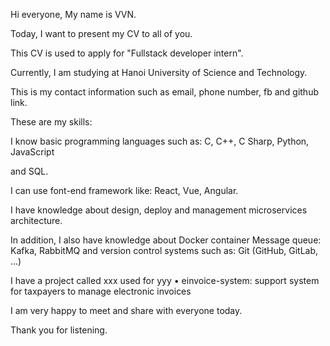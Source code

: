 <!-- https://www.overleaf.com/project/65dd8bdb9043debbd1de0ea7 -->

Hi everyone, My name is VVN.

<!--  -->

Today, I want to present my CV to all of you.

This CV is used to apply for "Fullstack developer intern".

<!--  -->

Currently, I am studying at Hanoi University of Science and Technology.

<!--  -->

This is my contact information such as email, phone number, fb and github link.

<!--  -->

These are my skills:

I know basic programming languages such as: C, C++, C Sharp, Python, JavaScript

and SQL.

I can use font-end framework like: React, Vue, Angular.

I have knowledge about design, deploy and management microservices architecture.

In addition, I also have knowledge about
Docker container
Message queue: Kafka, RabbitMQ
and version control systems such as: Git (GitHub, GitLab, ...)

<!--  -->

I have a project called xxx used for yyy
• einvoice-system: support system for taxpayers to manage electronic invoices

<!--  -->

I am very happy to meet and share with everyone today.

Thank you for listening.

